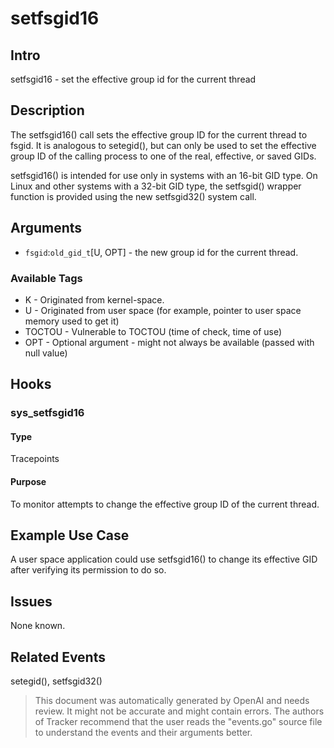 
# setfsgid16

## Intro
setfsgid16 - set the effective group id for the current thread

## Description
The setfsgid16() call sets the effective group ID for the current thread to fsgid. It is analogous to setegid(), but can only be used to set the effective group ID of the calling process to one of the real, effective, or saved GIDs.

setfsgid16() is intended for use only in systems with an 16-bit GID type. On Linux and other systems with a 32-bit GID type, the setfsgid() wrapper function is provided using the new setfsgid32() system call.

## Arguments
* `fsgid`:`old_gid_t`[U, OPT] - the new group id for the current thread.

### Available Tags
* K - Originated from kernel-space.
* U - Originated from user space (for example, pointer to user space memory used to get it)
* TOCTOU - Vulnerable to TOCTOU (time of check, time of use)
* OPT - Optional argument - might not always be available (passed with null value)

## Hooks
### sys_setfsgid16
#### Type
Tracepoints
#### Purpose
To monitor attempts to change the effective group ID of the current thread.

## Example Use Case
A user space application could use setfsgid16() to change its effective GID after verifying its permission to do so.

## Issues
None known.

## Related Events
setegid(), setfsgid32()

> This document was automatically generated by OpenAI and needs review. It might
> not be accurate and might contain errors. The authors of Tracker recommend that
> the user reads the "events.go" source file to understand the events and their
> arguments better.
